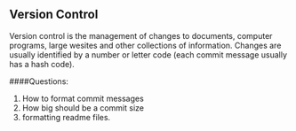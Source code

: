 
## Version Control

Version control is the management of changes to documents, computer programs, large wesites and other collections of information. Changes are usually identified by a number or letter code (each commit message usually has a hash code).  


####Questions:  
1. How to format commit messages 
2. How big should be a commit size    
3. formatting readme files.  